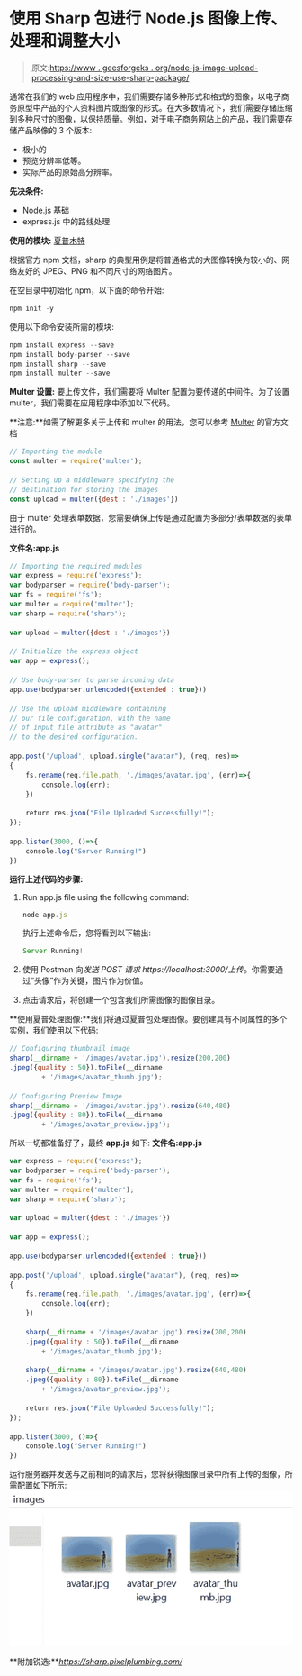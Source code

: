 # 使用 Sharp 包进行 Node.js 图像上传、处理和调整大小

> 原文:[https://www . geesforgeks . org/node-js-image-upload-processing-and-size-use-sharp-package/](https://www.geeksforgeeks.org/node-js-image-upload-processing-and-resizing-using-sharp-package/)

通常在我们的 web 应用程序中，我们需要存储多种形式和格式的图像，以电子商务原型中产品的个人资料图片或图像的形式。在大多数情况下，我们需要存储压缩到多种尺寸的图像，以保持质量。例如，对于电子商务网站上的产品，我们需要存储产品映像的 3 个版本:

*   极小的
*   预览分辨率低等。
*   实际产品的原始高分辨率。

**先决条件:**

*   Node.js 基础
*   express.js 中的路线处理

**使用的模块:** [夏普](https://www.npmjs.com/package/sharp)[木特](https://www.npmjs.com/package/multer)

根据官方 npm 文档，sharp 的典型用例是将普通格式的大图像转换为较小的、网络友好的 JPEG、PNG 和不同尺寸的网络图片。

在空目录中初始化 npm，以下面的命令开始:

```js
npm init -y
```

使用以下命令安装所需的模块:

```js
npm install express --save
npm install body-parser --save
npm install sharp --save
npm install multer --save

```

**Multer 设置:**
要上传文件，我们需要将 Multer 配置为要传递的中间件。为了设置 multer，我们需要在应用程序中添加以下代码。

**注意:**如需了解更多关于上传和 multer 的用法，您可以参考 [Multer](https://www.npmjs.com/package/multer) 的官方文档

```js
// Importing the module
const multer = require('multer');  

// Setting up a middleware specifying the
// destination for storing the images
const upload = multer({dest : './images'})   
```

由于 multer 处理表单数据，您需要确保上传是通过配置为多部分/表单数据的表单进行的。

**文件名:app.js**

```js
// Importing the required modules
var express = require('express');
var bodyparser = require('body-parser');
var fs = require('fs');
var multer = require('multer');
var sharp = require('sharp');

var upload = multer({dest : './images'}) 

// Initialize the express object
var app = express();     

// Use body-parser to parse incoming data
app.use(bodyparser.urlencoded({extended : true}))     

// Use the upload middleware containing 
// our file configuration, with the name
// of input file attribute as "avatar"
// to the desired configuration.

app.post('/upload', upload.single("avatar"), (req, res)=>
{
    fs.rename(req.file.path, './images/avatar.jpg', (err)=>{
        console.log(err);
    })

    return res.json("File Uploaded Successfully!");
});

app.listen(3000, ()=>{
    console.log("Server Running!")
})
```

**运行上述代码的步骤:**

1.  Run app.js file using the following command:

    ```js
    node app.js
    ```

    执行上述命令后，您将看到以下输出:

    ```js
    Server Running!
    ```

2.  使用 Postman 向*发送 POST 请求 https://localhost:3000/上传*。你需要通过“头像”作为关键，图片作为价值。
3.  点击请求后，将创建一个包含我们所需图像的图像目录。

**使用夏普处理图像:**我们将通过夏普包处理图像。要创建具有不同属性的多个实例，我们使用以下代码:

```js
// Configuring thumbnail image
sharp(__dirname + '/images/avatar.jpg').resize(200,200)
.jpeg({quality : 50}).toFile(__dirname 
        + '/images/avatar_thumb.jpg');

// Configuring Preview Image
sharp(__dirname + '/images/avatar.jpg').resize(640,480)
.jpeg({quality : 80}).toFile(__dirname 
        + '/images/avatar_preview.jpg');
```

所以一切都准备好了，最终 **app.js** 如下:
**文件名:app.js**

```js
var express = require('express');
var bodyparser = require('body-parser');
var fs = require('fs');
var multer = require('multer');
var sharp = require('sharp');

var upload = multer({dest : './images'}) 

var app = express();   

app.use(bodyparser.urlencoded({extended : true}))  

app.post('/upload', upload.single("avatar"), (req, res)=>
{
    fs.rename(req.file.path, './images/avatar.jpg', (err)=>{
        console.log(err);
    })

    sharp(__dirname + '/images/avatar.jpg').resize(200,200)
    .jpeg({quality : 50}).toFile(__dirname 
        + '/images/avatar_thumb.jpg');

    sharp(__dirname + '/images/avatar.jpg').resize(640,480)
    .jpeg({quality : 80}).toFile(__dirname 
        + '/images/avatar_preview.jpg');

    return res.json("File Uploaded Successfully!");
});

app.listen(3000, ()=>{
    console.log("Server Running!")
})
```

运行服务器并发送与之前相同的请求后，您将获得图像目录中所有上传的图像，所需配置如下所示:
![](img/87f62179b34095dd038963510bf1ddb2.png)

**附加锐选:***https://sharp.pixelplumbing.com/*